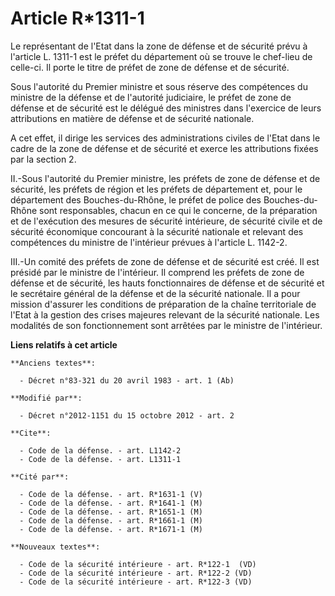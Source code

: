 # Article R*1311-1

Le représentant de l'Etat dans la zone de défense et de sécurité prévu à l'article L. 1311-1 est le préfet du département où
se trouve le chef-lieu de celle-ci. Il porte le titre de préfet de zone de défense et de sécurité. 

Sous l'autorité du Premier ministre et sous réserve des compétences du ministre de la défense et de l'autorité judiciaire, le
préfet de zone de défense et de sécurité est le délégué des ministres dans l'exercice de leurs attributions en matière de
défense et de sécurité nationale. 

A cet effet, il dirige les services des administrations civiles de l'Etat dans le cadre de la zone de défense et de sécurité
et exerce les attributions fixées par la section 2. 

II.-Sous l'autorité du Premier ministre, les préfets de zone de défense et de sécurité, les préfets de région et les  préfets
de département et, pour le département des Bouches-du-Rhône, le préfet de police des Bouches-du-Rhône sont responsables,
chacun en ce qui le concerne, de la préparation et de l'exécution des mesures de sécurité intérieure, de sécurité civile et
de sécurité économique concourant à la sécurité nationale et relevant des compétences du ministre de l'intérieur prévues à
l'article L. 1142-2. 

III.-Un comité des préfets de zone de défense et de sécurité est créé. Il est présidé par le ministre de l'intérieur. Il
comprend les préfets de zone de défense et de sécurité, les hauts fonctionnaires de défense et de sécurité et le secrétaire
général de la défense et de la sécurité nationale. Il a pour mission d'assurer les conditions de préparation de la chaîne
territoriale de l'Etat à la gestion des crises majeures relevant de la sécurité nationale. Les modalités de son
fonctionnement sont arrêtées par le ministre de l'intérieur.

**Liens relatifs à cet article**

	**Anciens textes**:

	  - Décret n°83-321 du 20 avril 1983 - art. 1 (Ab)

	**Modifié par**:

	  - Décret n°2012-1151 du 15 octobre 2012 - art. 2

	**Cite**:

	  - Code de la défense. - art. L1142-2
	  - Code de la défense. - art. L1311-1

	**Cité par**:

	  - Code de la défense. - art. R*1631-1 (V)
	  - Code de la défense. - art. R*1641-1 (M)
	  - Code de la défense. - art. R*1651-1 (M)
	  - Code de la défense. - art. R*1661-1 (M)
	  - Code de la défense. - art. R*1671-1 (M)

	**Nouveaux textes**:

	  - Code de la sécurité intérieure - art. R*122-1  (VD)
	  - Code de la sécurité intérieure - art. R*122-2 (VD)
	  - Code de la sécurité intérieure - art. R*122-3 (VD)
